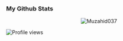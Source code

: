 ### My Github Stats
<p align="center"> <img src="https://github-readme-stats.vercel.app/api?username=Muzahid037&show_icons=true&count_private=true&theme=dark" alt="Muzahid037" />
  
![Profile views](https://gpvc.arturio.dev/Muzahid037)
